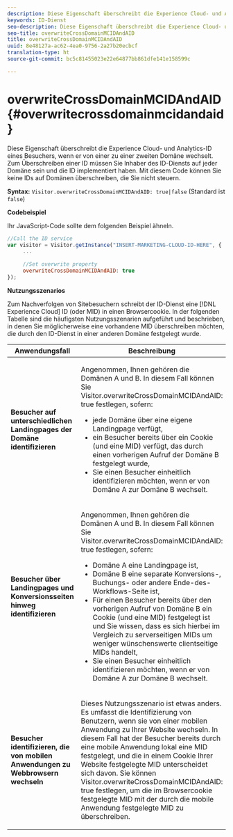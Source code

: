 ```yaml
---
description: Diese Eigenschaft überschreibt die Experience Cloud- und Analytics-ID eines Besuchers, wenn er von einer zu einer zweiten Domäne wechselt. Zum Überschreiben einer ID müssen Sie Inhaber des ID-Diensts auf jeder Domäne sein und die ID implementiert haben. Mit diesem Code können Sie keine IDs auf Domänen überschreiben, die Sie nicht steuern.
keywords: ID-Dienst
seo-description: Diese Eigenschaft überschreibt die Experience Cloud- und Analytics-ID eines Besuchers, wenn er von einer zu einer zweiten Domäne wechselt. Zum Überschreiben einer ID müssen Sie Inhaber des ID-Diensts auf jeder Domäne sein und die ID implementiert haben. Mit diesem Code können Sie keine IDs auf Domänen überschreiben, die Sie nicht steuern.
seo-title: overwriteCrossDomainMCIDAndAID
title: overwriteCrossDomainMCIDAndAID
uuid: 8e48127a-ac62-4ea0-9756-2a27b20ecbcf
translation-type: ht
source-git-commit: bc5c81455023e22e64877bb861dfe141e158599c

---
```



# overwriteCrossDomainMCIDAndAID{#overwritecrossdomainmcidandaid}

Diese Eigenschaft überschreibt die Experience Cloud- und Analytics-ID eines Besuchers, wenn er von einer zu einer zweiten Domäne wechselt. Zum Überschreiben einer ID müssen Sie Inhaber des ID-Diensts auf jeder Domäne sein und die ID implementiert haben. Mit diesem Code können Sie keine IDs auf Domänen überschreiben, die Sie nicht steuern.

**Syntax:** `Visitor.overwriteCrossDomainMCIDAndAID: true|false` (Standard ist `false`)

**Codebeispiel**

Ihr JavaScript-Code sollte dem folgenden Beispiel ähneln.

```js
//Call the ID service 
var visitor = Visitor.getInstance("INSERT-MARKETING-CLOUD-ID-HERE", { 
     ... 
 
     //Set overwrite property 
     overwriteCrossDomainMCIDAndAID: true 
}); 
```

**Nutzungsszenarios**

Zum Nachverfolgen von Sitebesuchern schreibt der ID-Dienst eine [!DNL Experience Cloud] ID (oder MID) in einen Browsercookie. In der folgenden Tabelle sind die häufigsten Nutzungsszenarien aufgeführt und beschrieben, in denen Sie möglicherweise eine vorhandene MID überschreiben möchten, die durch den ID-Dienst in einer anderen Domäne festgelegt wurde.

<table id="table_FC1AF6551D6646E0BF1C4FB7C1316EBB"> 
 <thead> 
  <tr> 
   <th colname="col1" class="entry"> Anwendungsfall </th> 
   <th colname="col2" class="entry"> Beschreibung </th> 
  </tr> 
 </thead>
 <tbody> 
  <tr> 
   <td colname="col1"> <p> <b>Besucher auf unterschiedlichen Landingpages der Domäne identifizieren</b> </p> </td> 
   <td colname="col2"> <p>Angenommen, Ihnen gehören die Domänen A und B. In diesem Fall können Sie <span class="codeph">Visitor.overwriteCrossDomainMCIDAndAID: true</span> festlegen, sofern: </p> <p> 
     <ul id="ul_FB4704BFE7134F1688E34BF1A36627B7"> 
      <li id="li_FF71FD1FB9DD4702B675A140FAD2B481">jede Domäne über eine eigene Landingpage verfügt, </li> 
      <li id="li_78F75469D32D473B93148B46D35E67F1">ein Besucher bereits über ein Cookie (und eine MID) verfügt, das durch einen vorherigen Aufruf der Domäne B festgelegt wurde, </li> 
      <li id="li_305CE5138EEB43D3BF9CE38D1E7FFA04">Sie einen Besucher einheitlich identifizieren möchten, wenn er von Domäne A zur Domäne B wechselt. </li> 
     </ul> </p> </td> 
  </tr> 
  <tr> 
   <td colname="col1"> <p> <b>Besucher über Landingpages und Konversionsseiten hinweg identifizieren</b> </p> </td> 
   <td colname="col2"> <p>Angenommen, Ihnen gehören die Domänen A und B. In diesem Fall können Sie <span class="codeph">Visitor.overwriteCrossDomainMCIDAndAID: true</span> festlegen, sofern: </p> 
    <ul id="ul_7BEBFD523A2F47AFB6963536E43692D0"> 
     <li id="li_71586080489340E2A6C0B263F231E3DE">Domäne A eine Landingpage ist, </li> 
     <li id="li_4E3D3CB380EE4F1BAC4CD752194AE8DE">Domäne B eine separate Konversions-, Buchungs- oder andere Ende-des-Workflows-Seite ist, </li> 
     <li id="li_FB393B16CFAC4D2D9B2328EBA4573C1A">Für einen Besucher bereits über den vorherigen Aufruf von Domäne B ein Cookie (und eine MID) festgelegt ist und Sie wissen, dass es sich hierbei im Vergleich zu serverseitigen MIDs um weniger wünschenswerte clientseitige MIDs handelt, </li> 
     <li id="li_36FC138530A4476A995C0F9FD73C41DE">Sie einen Besucher einheitlich identifizieren möchten, wenn er von Domäne A zur Domäne B wechselt. </li> 
    </ul> </td> 
  </tr> 
  <tr> 
   <td colname="col1"> <p> <b>Besucher identifizieren, die von mobilen Anwendungen zu Webbrowsern wechseln</b> </p> </td> 
   <td colname="col2"> <p>Dieses Nutzungsszenario ist etwas anders. Es umfasst die Identifizierung von Benutzern, wenn sie von einer mobilen Anwendung zu Ihrer Website wechseln. In diesem Fall hat der Besucher bereits durch eine mobile Anwendung lokal eine MID festgelegt, und die in einem Cookie Ihrer Website festgelegte MID unterscheidet sich davon. Sie können <span class="codeph">Visitor.overwriteCrossDomainMCIDAndAID: true</span> festlegen, um die im Browsercookie festgelegte MID mit der durch die mobile Anwendung festgelegte MID zu überschreiben. </p> </td> 
  </tr> 
 </tbody> 
</table>

